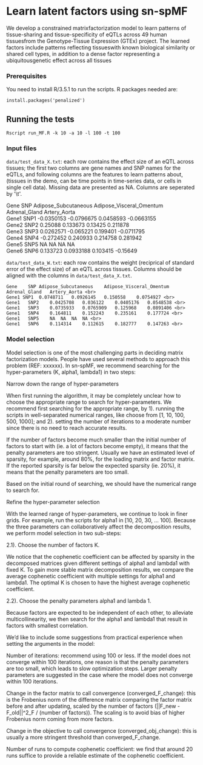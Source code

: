 
# Learn latent factors using sn-spMF
We develop a constrained matrixfactorization model to learn patterns of tissue-sharing and tissue-specificity of eQTLs across 49 human tissuesfrom the Genotype-Tissue Expression (GTEx) project. The learned factors include patterns reflecting tissueswith known biological similarity or shared cell types, in addition to a dense factor representing a ubiquitousgenetic effect across all tissues

### Prerequisites
You need to install R/3.5.1 to run the scripts. R packages needed are:
```
install.packages('penalized')
```

## Running the tests
```
Rscript run_MF.R -k 10 -a 10 -l 100 -t 100
```

### Input files

```data/test_data_X.txt```: each row contains the effect size of an eQTL across tissues; the first two columns are gene names and SNP names for the eQTLs, and following columns are the features to learn patterns about, (tissues in the demo, can be time points in time-series data, or cells in single cell data). Missing data are presented as NA. Columns are seperated by '\t'. 

Gene	SNP	Adipose_Subcutaneous	Adipose_Visceral_Omentum	Adrenal_Gland	Artery_Aorta <br>
Gene1	SNP1	-0.0350153	-0.0796675	0.0458593	-0.0663155 <br>
Gene2	SNP2	0.25088	0.133673	0.13425	0.211878 <br>
Gene3	SNP3	0.0262571	-0.065221	0.199401	-0.0711795 <br>
Gene4	SNP4	-0.272452	0.240933	0.214758	0.281942 <br>
Gene5	SNP5	NA	NA	NA	NA <br>
Gene6	SNP6	0.133723	0.0933188	0.103415	-0.15649 <br>

```data/test_data_W.txt```: each row contains the weight (reciprical of standard error of the effect size) of an eQTL across tissues. Columns should be aligned with the columns in ```data/test_data_X.txt```.

```
Gene	SNP	Adipose_Subcutaneous	Adipose_Visceral_Omentum	Adrenal_Gland	Artery_Aorta <br>
Gene1 SNP1	0.0748711	0.0926145	0.150558	0.0754927 <br>
Gene1	SNP2	0.0425708	0.036122	0.0405176	0.0548538 <br>
Gene1	SNP3	0.0735933	0.0765909	0.125968	0.0891406 <br>
Gene1	SNP4	0.164811	0.152243	0.235161	0.177724 <br>
Gene1	SNP5	NA	NA	NA	NA <br>
Gene1	SNP6	0.114314	0.112615	0.182777	0.147263 <br>
```


### Model selection


Model selection is one of the most challenging parts in deciding matrix factorization models. People have used several methods to approach this problem (REF: xxxxxx). In sn-spMF, we recommend searching for the hyper-parameters (K, alpha1, lambda1) in two steps:

Narrow down the range of hyper-parameters 

When first running the algorithm, it may be completely unclear how to choose the appropriate range to search for hyper-parameters. We recommend first searching for the appropriate range, by 1). running the scripts in well-separated numerical ranges, like choose from [1, 10, 100, 500, 1000]; and 2).  setting the number of iterations to a moderate number since there is no need to reach accurate results. 

If the number of factors become much smaller than the initial number of factors to start with (ie. a lot of factors become empty), it means that the penalty parameters are too stringent. Usually we have an estimated level of sparsity, for example, around 80%, for the loading matrix and factor matrix. If the reported sparsity is far below the expected sparsity (ie. 20%), it means that the penalty parameters are too small. 

Based on the initial round of searching, we should have the numerical range to search for. 


Refine the hyper-parameter selection

With the learned range of hyper-parameters, we continue to look in finer grids. For example, run the scripts for alpha1 in [10, 20, 30, … 100]. Because the three parameters can collaboratively affect the decomposition results, we perform model selection in two sub-steps:

2.1). Choose the number of factors K. 

We notice that the cophenetic coefficient can be affected by sparsity in the decomposed matrices given different settings of alpha1 and lambda1 with fixed K. To gain more stable matrix decomposition results, we compare the average cophenetic coefficient with multiple settings for alpha1 and lambda1. The optimal K is chosen to have the highest average cophenetic coefficient. 

2.2). Choose the penalty parameters alpha1 and lambda 1. 

Because factors are expected to be independent of each other, to alleviate multicollinearity, we then search for the alpha1 and lambda1 that result in factors with smallest correlation. 


We’d like to include some suggestions from practical experience when setting the arguments in the model:

Number of iterations: recommend using 100 or less. If the model does not converge within 100 iterations, one reason is that the penalty parameters are too small, which leads to slow optimization steps. Larger penalty parameters are suggested in the case where the model does not converge within 100 iterations. 

Change in the factor matrix to call convergence (converged_F_change): this is the Frobenius norm of the difference matrix comparing the factor matrix before and after updating, scaled by the number of factors (||F_new - F_old||^2_F / (number of factors)). The scaling is to avoid bias of higher Frobenius norm coming from more factors. 

Change in the objective to call convergence (converged_obj_change): this is usually a more stringent threshold than converged_F_change. 

Number of runs to compute cophenetic coefficient: we find that around 20 runs suffice to provide a reliable estimate of the cophenetic coefficient. 


